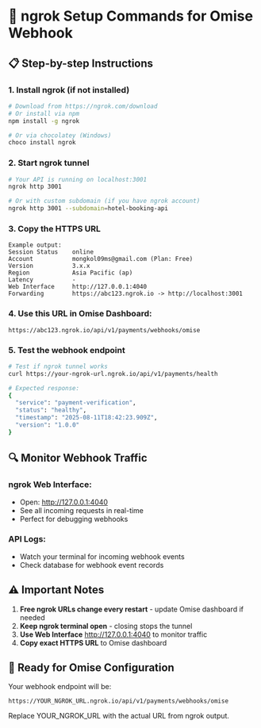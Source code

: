 # 🔗 ngrok Setup Commands for Omise Webhook

## 📋 Step-by-step Instructions

### 1. Install ngrok (if not installed)
```bash
# Download from https://ngrok.com/download
# Or install via npm
npm install -g ngrok

# Or via chocolatey (Windows)
choco install ngrok
```

### 2. Start ngrok tunnel
```bash
# Your API is running on localhost:3001
ngrok http 3001

# Or with custom subdomain (if you have ngrok account)
ngrok http 3001 --subdomain=hotel-booking-api
```

### 3. Copy the HTTPS URL
```
Example output:
Session Status    online
Account           mongkol09ms@gmail.com (Plan: Free)
Version           3.x.x
Region            Asia Pacific (ap)
Latency           -
Web Interface     http://127.0.0.1:4040
Forwarding        https://abc123.ngrok.io -> http://localhost:3001
```

### 4. Use this URL in Omise Dashboard:
```
https://abc123.ngrok.io/api/v1/payments/webhooks/omise
```

### 5. Test the webhook endpoint
```bash
# Test if ngrok tunnel works
curl https://your-ngrok-url.ngrok.io/api/v1/payments/health

# Expected response:
{
  "service": "payment-verification",
  "status": "healthy",
  "timestamp": "2025-08-11T18:42:23.909Z",
  "version": "1.0.0"
}
```

## 🔍 Monitor Webhook Traffic

### ngrok Web Interface:
- Open: http://127.0.0.1:4040
- See all incoming requests in real-time
- Perfect for debugging webhooks

### API Logs:
- Watch your terminal for incoming webhook events
- Check database for webhook event records

## ⚠️ Important Notes

1. **Free ngrok URLs change every restart** - update Omise dashboard if needed
2. **Keep ngrok terminal open** - closing stops the tunnel
3. **Use Web Interface** http://127.0.0.1:4040 to monitor traffic
4. **Copy exact HTTPS URL** to Omise dashboard

## 🎯 Ready for Omise Configuration

Your webhook endpoint will be:
```
https://YOUR_NGROK_URL.ngrok.io/api/v1/payments/webhooks/omise
```

Replace YOUR_NGROK_URL with the actual URL from ngrok output.
